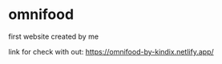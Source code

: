 # omnifood
first website created by me


link for check with out: https://omnifood-by-kindix.netlify.app/
